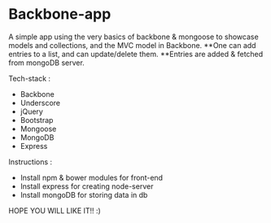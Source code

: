 # Backbone-app
A simple app using the very basics of backbone & mongoose to showcase models and collections, and the MVC model in Backbone.
**One can add entries to a list, and can update/delete them.
**Entries are added & fetched from mongoDB server.

Tech-stack :
* Backbone
* Underscore
* jQuery
* Bootstrap
* Mongoose 
* MongoDB
* Express

Instructions : 
* Install npm & bower modules for front-end
* Install express for creating node-server
* Install mongoDB for storing data in db


HOPE YOU WILL LIKE IT!! :)
